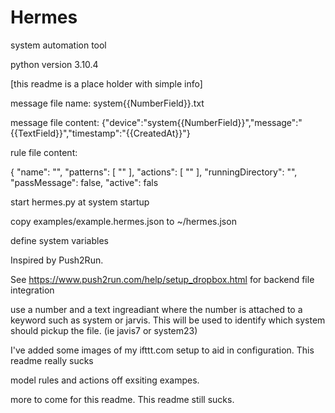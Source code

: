 # Hermes
system automation tool

python version 3.10.4


[this readme is a place holder with simple info]


message file name: system{{NumberField}}.txt

message file content: {"device":"system{{NumberField}}","message":"{{TextField}}","timestamp":"{{CreatedAt}}"}

rule file content:

{
  "name": "",
  "patterns": [
    ""
  ],
  "actions": [
    ""
  ],
  "runningDirectory": "",
  "passMessage": false,
  "active": fals


start hermes.py at system startup

copy examples/example.hermes.json to ~/hermes.json

define system variables

Inspired by Push2Run.

See https://www.push2run.com/help/setup_dropbox.html for backend file integration 

use a number and a text ingreadiant where the number is attached to a keyword such as system or jarvis. This will be used to identify which system should pickup the file. (ie javis7 or system23)

I've added some images of my ifttt.com setup to aid in configuration. This readme really sucks

model rules and actions off exsiting exampes.

more to come for this readme. This readme still sucks.

